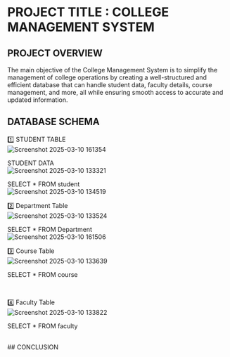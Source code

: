 # PROJECT TITLE : COLLEGE MANAGEMENT SYSTEM

## PROJECT OVERVIEW

The main objective of the College Management System is to simplify the management of college operations by creating a well-structured and efficient database that can handle student data, faculty details, course management, and more, all while ensuring smooth access to accurate and updated information.

## DATABASE SCHEMA

1️⃣ STUDENT TABLE
<br>
![Screenshot 2025-03-10 161354](https://github.com/user-attachments/assets/17281793-b033-4420-b9fc-0309d5ac9ed6)
<br>

STUDENT DATA
<br>
![Screenshot 2025-03-10 133321](https://github.com/user-attachments/assets/d0f73c7d-ed1d-4025-b2f0-8bdf1ed73dc6)
<br>

SELECT * FROM student
<br>
![Screenshot 2025-03-10 134519](https://github.com/user-attachments/assets/87100b35-d370-433c-95b7-8d6d49a994eb)
<br>

2️⃣ Department Table
<br>
![Screenshot 2025-03-10 133524](https://github.com/user-attachments/assets/d1d81b75-e75d-49fb-a854-c1e9e1cd8793)
<br>

SELECT * FROM Department
<br>
![Screenshot 2025-03-10 161506](https://github.com/user-attachments/assets/ece4656f-070f-49c7-bbf6-841878a4f655)
<br>

3️⃣ Course Table
<br>
![Screenshot 2025-03-10 133639](https://github.com/user-attachments/assets/87408b23-f895-4dbb-86c3-24c52f55a810)
<br>

SELECT * FROM course
<br>

<br>

4️⃣ Faculty Table
<br>
![Screenshot 2025-03-10 133822](https://github.com/user-attachments/assets/292be4d6-aa38-48dd-afac-137493f5810b)
<br>

SELECT * FROM faculty
<br>

<br>
## CONCLUSION
